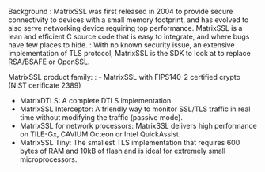 Background
: MatrixSSL was first released in 2004 to provide secure connectivity to devices with a small memory footprint, and has evolved to also serve networking device requiring top performance. MatrixSSL is a lean and efficient C source code that is easy to integrate, and where bugs have few places to hide. 
: With no known security issue, an extensive implementation of TLS protocol, MatrixSSL is the SDK to look at to replace RSA/BSAFE or OpenSSL. 

MatrixSSL product family:
: - MatrixSSL with FIPS140-2 certified crypto (NIST cerificate 2389)
 - MatrixDTLS: A complete DTLS implementation
 - MatrixSSL Interceptor: A friendly way to monitor SSL/TLS traffic in real time without modifying the traffic (passive mode).
 - MatrixSSL for network processors: MatrixSSL delivers high performance on TILE-Gx, CAVIUM Octeon or Intel QuickAssist.
 - MatrixSSL Tiny: The smallest TLS implementation that requires 600 bytes of RAM and 10kB of flash and is ideal for extremely small microprocessors.


